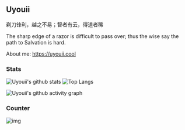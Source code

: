 ## Uyouii

剃刀锋利，越之不易；智者有云，得道者稀

The sharp edge of a razor is difficult to pass over; thus the wise say the path to Salvation is hard.

About me: https://uyouii.cool

### Stats

![Uyouii's github stats](https://github-readme-stats.vercel.app/api?username=Uyouii&show_icons=true&theme=dracula&include_all_commits=true)  ![Top Langs](https://github-readme-stats.vercel.app/api/top-langs/?username=Uyouii&hide=html,shell,vhdl&theme=dracula&layout=compact)

![Uyouii's github activity graph](https://github-readme-activity-graph.cyclic.app/graph?username=Uyouii&theme=github-compact&theme=vue)

### Counter

![img](https://profile-counter.glitch.me/Uyouii/count.svg)
